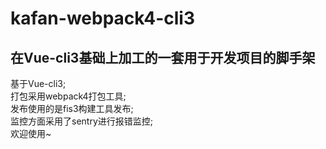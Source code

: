 # kafan-webpack4-cli3
## 在Vue-cli3基础上加工的一套用于开发项目的脚手架
基于Vue-cli3;  
打包采用webpack4打包工具;  
发布使用的是fis3构建工具发布;  
监控方面采用了sentry进行报错监控;  
欢迎使用~
